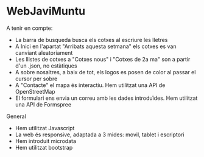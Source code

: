 # WebJaviMuntu

A tenir en compte:
- La barra de busqueda busca els cotxes al escriure les lletres
- A Inici en l'apartat "Arribats aquesta setmana" els cotxes es van canviant aleatoriament 
- Les llistes de cotxes a "Cotxes nous" i "Cotxes de 2a ma" son a partir d'un .json, no estàtiques
- A sobre nosaltres, a baix de tot, els logos es posen de color al passar el cursor per sobre
- A "Contacte" el mapa és interactiu. Hem utilitzat una API de OpenStreetMap
- El formulari ens envia un correu amb les dades introduïdes. Hem utilitzat una API de Formspree

General
- Hem utilitzat Javascript
- La web és responsive, adaptada a 3 mides: movil, tablet i escriptori
- Hem introduit microdata
- Hem utilitzat bootstrap
